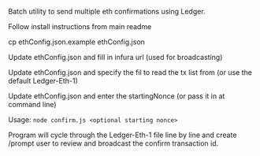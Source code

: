 Batch utility to send multiple eth confirmations using Ledger. 

Follow install instructions from main readme

cp ethConfig.json.example ethConfig.json

Update ethConfig.json and fill in infura url (used for broadcasting)

Update ethConfig.json and specify the fil to read the tx list from (or use the default Ledger-Eth-1)

Update ethConfig.json and enter the startingNonce (or pass it in at command line)


Usage: 
`node confirm.js <optional starting nonce>`

Program will cycle through the Ledger-Eth-1 file line by line and create /prompt user to review and broadcast the confirm transaction id. 
